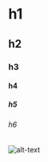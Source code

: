 # h1
## h2
### h3
#### h4
##### h5
###### h6

![alt-text](https://octodex.github.com/images/yaktocat.png)
